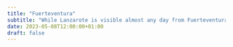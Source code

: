 ```yaml
---
title: "Fuerteventura"
subtitle: "While Lanzarote is visible almost any day from Fuerteventura, Gran Canaria and Tenerife are often hidden by the clouds."
date: 2023-05-08T12:00:00+01:00
draft: false
---
```


